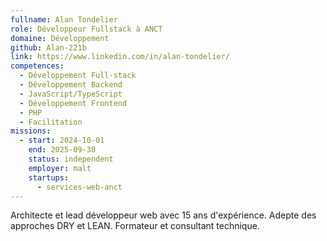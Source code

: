 ```yaml
---
fullname: Alan Tondelier
role: Développeur Fullstack à ANCT
domaine: Développement
github: Alan-221b
link: https://www.linkedin.com/in/alan-tondelier/
competences:
  - Développement Full-stack
  - Développement Backend
  - JavaScript/TypeScript
  - Développement Frontend
  - PHP
  - Facilitation
missions:
  - start: 2024-10-01
    end: 2025-09-30
    status: independent
    employer: malt
    startups:
      - services-web-anct
---
```

Architecte et lead développeur web avec 15 ans d'expérience. Adepte des approches DRY et LEAN.
Formateur et consultant technique.